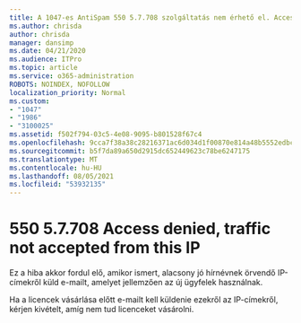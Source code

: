 ```yaml
---
title: A 1047-es AntiSpam 550 5.7.708 szolgáltatás nem érhető el. Access denied, traffic not accepted from this IP
ms.author: chrisda
author: chrisda
manager: dansimp
ms.date: 04/21/2020
ms.audience: ITPro
ms.topic: article
ms.service: o365-administration
ROBOTS: NOINDEX, NOFOLLOW
localization_priority: Normal
ms.custom:
- "1047"
- "1986"
- "3100025"
ms.assetid: f502f794-03c5-4e08-9095-b801528f67c4
ms.openlocfilehash: 9cca7f38a38c28216371ac6d034d1f00870e814a48b5552edbc58f4faf871ac6
ms.sourcegitcommit: b5f7da89a650d2915dc652449623c78be6247175
ms.translationtype: MT
ms.contentlocale: hu-HU
ms.lasthandoff: 08/05/2021
ms.locfileid: "53932135"
---
```

# <a name="550-57708-access-denied-traffic-not-accepted-from-this-ip"></a>550 5.7.708 Access denied, traffic not accepted from this IP

Ez a hiba akkor fordul elő, amikor ismert, alacsony jó hírnévnek örvendő IP-címekről küld e-mailt, amelyet jellemzően az új ügyfelek használnak.

Ha a licencek vásárlása előtt e-mailt kell küldenie ezekről az IP-címekről, kérjen kivételt, amíg nem tud licenceket vásárolni.
